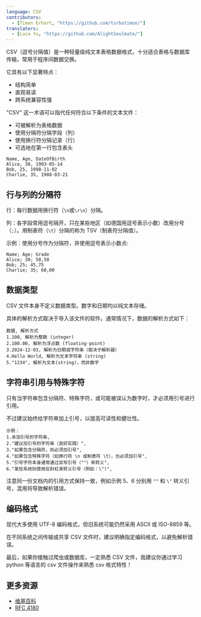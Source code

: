 ```yaml
---
language: CSV
contributors:
  - [Timon Erhart, "https://github.com/turbotimon/"]
translators:
  - [Luca Yu, "https://github.com/AlightSoulmate/"]
---
```


CSV（逗号分隔值）是一种轻量级纯文本表格数据格式，十分适合表格与数据库传输，常用于程序间数据交换。

它具有以下显著特点：

- 结构简单
- 直观易读
- 跨系统兼容性强

"CSV" 这一术语可以指代任何符合以下条件的文本文件：

- 可被解析为表格数据
- 使用分隔符分隔字段（列）
- 使用换行符分隔记录（行）
- 可选地在第一行包含表头

```csv
Name, Age, DateOfBirth
Alice, 30, 1993-05-14
Bob, 25, 1998-11-02
Charlie, 35, 1988-03-21
```

## 行与列的分隔符

行：每行数据用换行符（`\n`或`\r\n`）分隔。

列：各字段常用逗号隔开，只在某些地区（如德国用逗号表示小数）改用分号（`;`）。用制表符（`\t`）分隔的称为 TSV（制表符分隔值）。

示例：使用分号作为分隔符，并使用逗号表示小数点:

```csv
Name; Age; Grade
Alice; 30; 50,50
Bob; 25; 45,75
Charlie; 35; 60,00
```

## 数据类型

CSV 文件本身不定义数据类型。数字和日期均以纯文本存储。

具体的解析方式取决于导入该文件的软件。通常情况下，数据的解析方式如下：

```csv
数据, 解析方式
1.100, 解析为整数 (integer)
2.100.00, 解析为浮点数 (floating-point)
3.2024-12-03, 解析为日期或字符串（取决于解析器）
4.Hello World, 解析为文本字符串 (string)
5."1234", 解析为文本(string)，而非数字
```

## 字符串引用与特殊字符

只有当字符串包含分隔符、特殊字符，或可能被误认为数字时，才必须用引号进行引用。

不过建议始终给字符串加上引号，以提高可读性和健壮性。

```csv
示例：
1.未加引号的字符串,
2."建议加引号的字符串（良好实践）",
3."如果包含分隔符，则必须加引号",
4."如果包含特殊字符（如换行符 \n 或制表符 \t），也必须加引号",
5."引号字符本身通常通过双写引号（""）来转义",
6."某些系统则使用反斜杠来转义引号（例如：\")",
```

注意同一份文档内的引用方式保持一致，例如示例 5、6 分别用 `""` 和 `\"` 转义引号，混用将导致解析错误。

## 编码格式

现代大多使用 UTF-8 编码格式，但旧系统可能仍然采用 ASCII 或 ISO-8859 等。

在不同系统之间传输或共享 CSV 文件时，建议明确指定编码格式，以避免解析错误。

最后，如果你接触过爬虫或数据库，一定熟悉 CSV 文件，我建议你通过学习 python 等语言的 csv 文件操作来熟悉 csv 格式特性！

## 更多资源

- [维基百科](https://en.wikipedia.org/wiki/Comma-separated_values)
- [RFC 4180](https://datatracker.ietf.org/doc/html/rfc4180)

